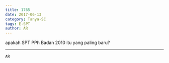 ```yaml
---
title: 1765
date: 2017-06-13
category: Tanya-SC
tags: E-SPT
author: AR
---
```


apakah SPT PPh Badan 2010 itu yang paling baru?

---



`AR`
